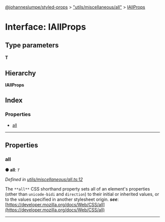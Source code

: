 [@johanneslumpe/styled-props](../README.md) > ["utils/miscellaneous/all"](../modules/_utils_miscellaneous_all_.md) > [IAllProps](../interfaces/_utils_miscellaneous_all_.iallprops.md)

# Interface: IAllProps

## Type parameters
#### T 
## Hierarchy

**IAllProps**

## Index

### Properties

* [all](_utils_miscellaneous_all_.iallprops.md#all)

---

## Properties

<a id="all"></a>

###  all

**● all**: *`T`*

*Defined in [utils/miscellaneous/all.ts:12](https://github.com/johanneslumpe/styled-props/blob/3abf398/src/utils/miscellaneous/all.ts#L12)*

The `**all**` CSS shorthand property sets all of an element's properties (other than `unicode-bidi` and `direction`) to their initial or inherited values, or to the values specified in another stylesheet origin.
*__see__*: [https://developer.mozilla.org/docs/Web/CSS/all](https://developer.mozilla.org/docs/Web/CSS/all)

___

